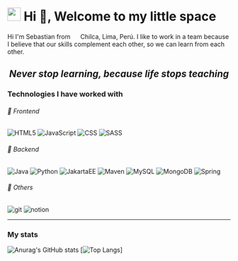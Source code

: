 <h1> <img src="https://emojis.slackmojis.com/emojis/images/1563480763/5999/meow_party.gif?1563480763" width="30"> Hi 👋, Welcome to my little space </h1>
<p>
  Hi I'm Sebastian from <img src="https://cdn-icons-png.flaticon.com/512/197/197563.png" width="15"> Chilca, Lima, Perú.
  I like to work in a team because I believe that our skills complement each other, so we can learn from each other.
</p>
<h2 align="center"> <i> Never stop learning, because life stops teaching </i></h2>

<h3>Technologies I have worked with</h3>

<h6>🎨 Frontend </h6>

<p>
  <img alt="HTML5" src="https://img.shields.io/badge/-HTML5-E34F26?style=flat-curve&logo=html5&logoColor=white" />
  <img alt="JavaScript" src="https://img.shields.io/badge/-JavaScript-f0db4f?style=flat-curve&logo=javascript&logoColor=white" />
  <img alt="CSS" src="https://camo.githubusercontent.com/b5ee97fcef479c7e408d268fbf0646b31b585d4c8c13eb7e4fa3f8bc1128c1f1/68747470733a2f2f696d672e736869656c64732e696f2f62616467652f2d4353532d3236346465343f7374796c653d666c61742d6375727665266c6f676f3d63737333266c6f676f436f6c6f723d7768697465" />
  <img alt="SASS" src="https://img.shields.io/badge/-Sass-c76494?style=flat-curve&logo=sass&logoColor=white" />
</p>

<h6>🎨 Backend </h6>
<p>
  <img alt="Java" src="https://img.shields.io/badge/-Java-f89820?style=flat-curve&logo=java&logoColor=white" />
  <img alt="Python" src="https://img.shields.io/badge/Python-3776AB?style=for-the-curve&logo=python&logoColor=white" />
  <img alt="JakartaEE" src="https://img.shields.io/badge/-JakartaEE-eb8125?style=flat-curve&logo=jakarta&logoColor=white" />
  <img alt="Maven" src="https://img.shields.io/badge/-Maven-a7215b?style=flat-curve&logo=apache&logoColor=white" />
  <img alt="MySQL" src="https://img.shields.io/badge/-MySql-f29111?style=flat-curve&logo=mysql&logoColor=white" />
  <img alt="MongoDB" src="https://camo.githubusercontent.com/d64283da7b8617036dc6f86bd9519077e5f5b07efb5ba3005d888dd394b43004/68747470733a2f2f696d672e736869656c64732e696f2f62616467652f2d4d6f6e676f44422d3133616135323f7374796c653d666c61742d6375727665266c6f676f3d6d6f6e676f6462266c6f676f436f6c6f723d7768697465" />
  <img alt="Spring" src="https://img.shields.io/badge/Spring-%236DB33F.svg?style=for-the-curve&logo=spring&logoColor=white&Color=white" />
  
</p>

<h6>🎨 Others </h6>
<p>
  <img alt="git" src="https://img.shields.io/badge/-Git-F05032?style=flat-curve&logo=git&logoColor=white" />
  <img alt="notion" src="https://camo.githubusercontent.com/70346579fbb193407ebfd2b86fa1cb1e3614fa13ffbdb34e84799003b8f8e2dc/68747470733a2f2f696d672e736869656c64732e696f2f62616467652f2d4e6f74696f6e2d3766376637663f7374796c653d666c61742d6375727665266c6f676f3d6e6f74696f6e266c6f676f436f6c6f723d7768697465" />
</p>


--- 

<h3>My stats</h3>
<p>

  ![Anurag's GitHub stats](https://github-readme-stats.vercel.app/api?username=YactayoC&hide=contribs&count_private=true&show_icons=true&theme=shades-of-purple)
  [![Top Langs](https://github-readme-stats.vercel.app/api/top-langs/?username=YactayoC&layout=compact&show_icons=true&theme=shades-of-purple)]
</p>
